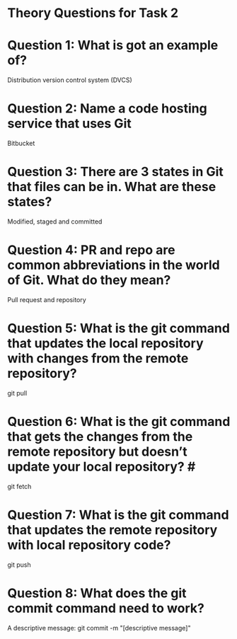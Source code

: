 # Theory Questions for Task 2 #

# Question 1: What is got an example of? #
Distribution version control system (DVCS)

# Question 2: Name a code hosting service that uses Git #
Bitbucket

# Question 3: There are 3 states in Git that files can be in. What are these states?  #
Modified, staged and committed 

# Question 4: PR and repo are common abbreviations in the world of Git. What do they mean? #
Pull request and repository

# Question 5: What is the git command that updates the local repository with changes from the remote repository? #
git pull <remote>

# Question 6: What is the git command that gets the changes from the remote repository but doesn’t update your local repository? #
git fetch <remote>

# Question 7: What is the git command that updates the remote repository with local repository code? #
git push <remote> <branch>

# Question 8: What does the git commit command need to work? #
A descriptive message:
git commit -m "[descriptive message]"
